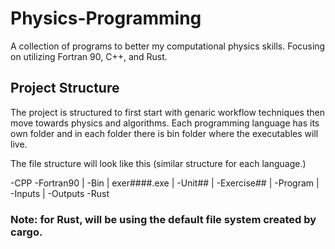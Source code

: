 # Physics-Programming
 A collection of programs to better my computational physics skills. Focusing on utilizing Fortran 90, C++, and Rust.

## Project Structure
 The project is structured to first start with genaric workflow techniques then move towards physics and algorithms. Each programming language has its own folder and in each folder there is bin folder where the executables will live. 

 The file structure will look like this (similar structure for each language.)

 -CPP
 -Fortran90
  | -Bin
   | exer####.exe
  | -Unit##
   | -Exercise##
     | -Program
     | -Inputs
     | -Outputs
 -Rust

 ### Note: for Rust, will be using the default file system created by cargo.